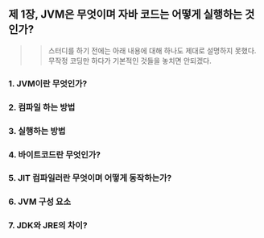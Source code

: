 ## 제 1장, JVM은 무엇이며 자바 코드는 어떻게 실행하는 것인가?
>> 스터디를 하기 전에는 아래 내용에 대해 하나도 제대로 설명하지 못했다. 무작정 코딩만 하다가 기본적인 것들을 놓치면 안되겠다.

### 1. JVM이란 무엇인가?

### 2. 컴파일 하는 방법

### 3. 실행하는 방법

### 4. 바이트코드란 무엇인가?


### 5. JIT 컴파일러란 무엇이며 어떻게 동작하는가?

### 6. JVM 구성 요소

### 7. JDK와 JRE의 차이?
